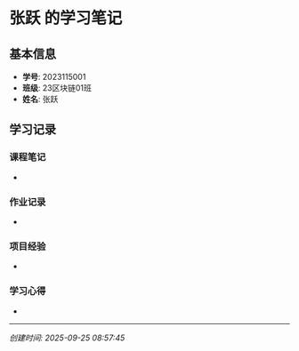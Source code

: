# 张跃 的学习笔记

## 基本信息
- **学号**: 2023115001
- **班级**: 23区块链01班
- **姓名**: 张跃

## 学习记录

### 课程笔记
- 

### 作业记录
- 

### 项目经验
- 

### 学习心得
- 

---
*创建时间: 2025-09-25 08:57:45*
